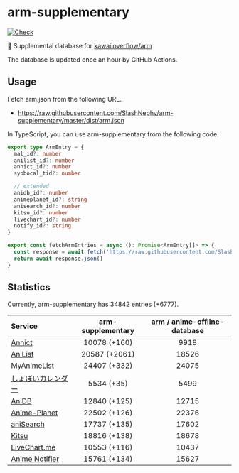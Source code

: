 # arm-supplementary

[![Check](https://github.com/SlashNephy/arm-supplementary/actions/workflows/check-node.yml/badge.svg)](https://github.com/SlashNephy/arm-supplementary/actions/workflows/check-node.yml)

💊 Supplemental database for [kawaiioverflow/arm](https://github.com/kawaiioverflow/arm)

The database is updated once an hour by GitHub Actions.

## Usage

Fetch arm.json from the following URL.

- https://raw.githubusercontent.com/SlashNephy/arm-supplementary/master/dist/arm.json

In TypeScript, you can use arm-supplementary from the following code.

```TypeScript
export type ArmEntry = {
  mal_id?: number
  anilist_id?: number
  annict_id?: number
  syobocal_tid?: number

  // extended
  anidb_id?: number
  animeplanet_id?: string
  anisearch_id?: number
  kitsu_id?: number
  livechart_id?: number
  notify_id?: string
}

export const fetchArmEntries = async (): Promise<ArmEntry[]> => {
  const response = await fetch('https://raw.githubusercontent.com/SlashNephy/arm-supplementary/master/dist/arm.json')
  return await response.json()
}
```

## Statistics

Currently, arm-supplementary has 34842 entries (+6777).

| Service                                     | arm-supplementary | arm / anime-offline-database |
| :------------------------------------------ | :---------------: | :--------------------------: |
| [Annict](https://annict.com)                |   10078 (+160)    |             9918             |
| [AniList](https://anilist.co)               |   20587 (+2061)   |            18526             |
| [MyAnimeList](https://myanimelist.net)      |   24407 (+332)    |            24075             |
| [しょぼいカレンダー](https://cal.syoboi.jp) |    5534 (+35)     |             5499             |
| [AniDB](https://anidb.net)                  |   12840 (+125)    |            12715             |
| [Anime-Planet](https://anime-planet.com)    |   22502 (+126)    |            22376             |
| [aniSearch](https://anisearch.com)          |   17737 (+135)    |            17602             |
| [Kitsu](https://kitsu.io)                   |   18816 (+138)    |            18678             |
| [LiveChart.me](https://livechart.me)        |   10553 (+116)    |            10437             |
| [Anime Notifier](https://notify.moe)        |   15761 (+134)    |            15627             |
